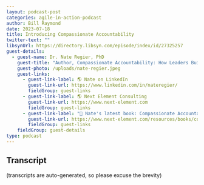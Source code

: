 ```yaml
---
layout: podcast-post
categories: agile-in-action-podcast
author: Bill Raymond
date: 2023-07-18
title: Introducing Compassionate Accountability
twitter-text: ""
libsynUrl: https://directory.libsyn.com/episode/index/id/27325257
guest-details:
  - guest-name: Dr. Nate Regier, PhD
    guest-title: "Author, Compassionate Accountability: How Leaders Build Connection and Get Results, CEO, Next Element Consulting"
    guest-photo: /uploads/nate-regier.jpeg
    guest-links:
      - guest-link-label: 🌎 Nate on LinkedIn
        guest-link-url: https://www.linkedin.com/in/nateregier/
        fieldGroup: guest-links
      - guest-link-label: 🌎 Next Element Consulting
        guest-link-url: https://www.next-element.com
        fieldGroup: guest-links
      - guest-link-label: "📖 Nate's latest book: Compassionate Accountability: How Leaders Build Connection and Get Results"
        guest-link-url: https://www.next-element.com/resources/books/compassionate-accountability-book/
        fieldGroup: guest-links
    fieldGroup: guest-details
type: podcast
---
```



## Transcript
(transcripts are auto-generated, so please excuse the brevity)